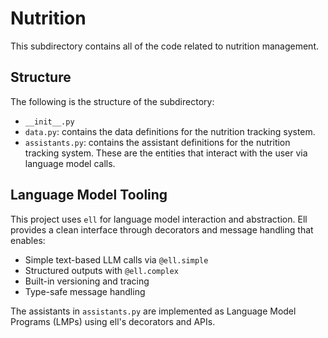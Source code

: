 # Nutrition

This subdirectory contains all of the code related to nutrition management.

## Structure

The following is the structure of the subdirectory:

- `__init__.py`
- `data.py`: contains the data definitions for the nutrition tracking system.
- `assistants.py`: contains the assistant definitions for the nutrition tracking system. These are the entities that interact with the user via language model calls. 

## Language Model Tooling

This project uses `ell` for language model interaction and abstraction. Ell provides a clean interface through decorators and message handling that enables:

- Simple text-based LLM calls via `@ell.simple`
- Structured outputs with `@ell.complex` 
- Built-in versioning and tracing
- Type-safe message handling

The assistants in `assistants.py` are implemented as Language Model Programs (LMPs) using ell's decorators and APIs.


